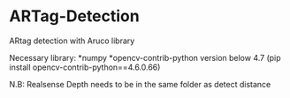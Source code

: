 # ARTag-Detection
ARtag detection with Aruco library 

Necessary library:
*numpy
*opencv-contrib-python version below 4.7 (pip install opencv-contrib-python==4.6.0.66)

N.B: Realsense Depth needs to be in the same folder as detect distance
